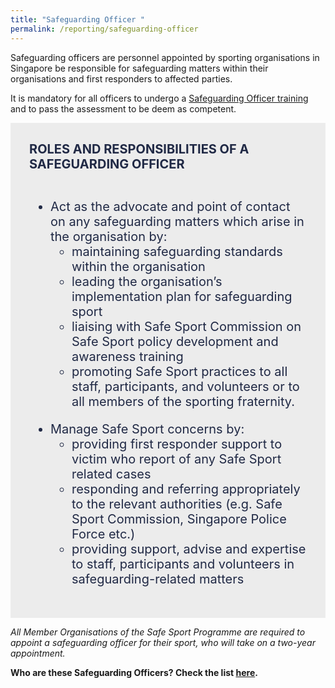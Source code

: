 ```yaml
---
title: "Safeguarding Officer "
permalink: /reporting/safeguarding-officer
---
```

Safeguarding officers are personnel appointed by sporting organisations in Singapore be responsible for safeguarding matters within their organisations and first responders to affected parties.

It is mandatory for all officers to undergo a [Safeguarding Officer training](/training-and-education/so-training) and to pass the assessment to be deem as competent. 




<div style="font-size:20px;color:#202945; color:#202945; background-color:#ECECEC; padding:30px;"> <b> ROLES AND RESPONSIBILITIES OF A SAFEGUARDING OFFICER</b><br><br><ul>
	<li> Act as the advocate and point of contact on any safeguarding matters which arise in the organisation by: <ul>
	<li>maintaining safeguarding standards  within the organisation </li>
<li> leading the organisation’s implementation plan for safeguarding sport</li>
<li>liaising with Safe Sport Commission on Safe Sport policy development and awareness training</li>
<li>promoting Safe Sport practices to all staff, participants, and volunteers or to all members of the sporting fraternity.</li></ul></li></ul>
	<ul>
<li>Manage Safe Sport concerns by:
	<ul>
	<li>providing first responder support to victim who report of any Safe Sport related cases</li>
	<li> responding and referring appropriately to the relevant authorities (e.g. Safe Sport Commission, Singapore Police Force etc.)</li>
	<li>providing support, advise and expertise to staff, participants and volunteers in safeguarding-related matters</li>
	</ul></li></ul>
</div>



*All Member Organisations of the Safe Sport Programme are required to appoint a safeguarding officer for their sport, who will take on a two-year appointment.*

**Who are these Safeguarding Officers? Check the list [here](/files/List%20of%20Safeguarding%20Officers%20Updated%20as%20of%208%20Nov%2021.pdf).**